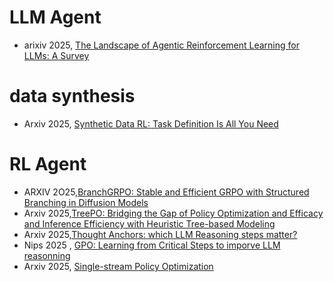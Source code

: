 # LLM Agent 

- arixiv 2025, [The Landscape of Agentic Reinforcement Learning for LLMs: A Survey](https://arxiv.org/pdf/2509.02547)



# data synthesis
- Arxiv 2025, [Synthetic Data RL: Task Definition Is All You Need](https://arxiv.org/pdf/2505.17063)




# RL Agent
- ARXIV 2O25,[BranchGRPO: Stable and Efficient GRPO with Structured Branching in Diffusion Models](https://arxiv.org/abs/2509.06040)
- Arxiv 2025,[TreePO: Bridging the Gap of Policy Optimization and Efficacy and Inference Efficiency with Heuristic Tree-based Modeling](https://arxiv.org/abs/2508.17445)
- Arxiv 2025,[Thought Anchors: which LLM Reasoning steps matter?](https://arxiv.org/abs/2506.19143)
- Nips 2025 , [GPO: Learning from Critical Steps to imporve LLM reasonning](https://arxiv.org/abs/2509.16456)
- Arxiv 2025, [Single-stream Policy Optimization](https://arxiv.org/abs/2509.13232)


